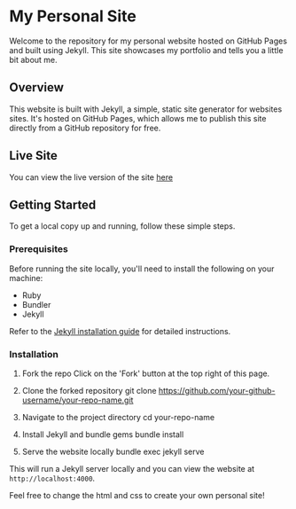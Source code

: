 # My Personal Site

Welcome to the repository for my personal website hosted on GitHub Pages and built using Jekyll. This site showcases my portfolio and tells you a little bit about me.

## Overview

This website is built with Jekyll, a simple, static site generator for websites sites. It's hosted on GitHub Pages, which allows me to publish this site directly from a GitHub repository for free.

## Live Site

You can view the live version of the site [here](https://hayneian000.github.io)

## Getting Started

To get a local copy up and running, follow these simple steps.

### Prerequisites

Before running the site locally, you'll need to install the following on your machine:

- Ruby
- Bundler
- Jekyll

Refer to the [Jekyll installation guide](https://jekyllrb.com/docs/installation/) for detailed instructions.

### Installation

1. Fork the repo
Click on the 'Fork' button at the top right of this page.

2. Clone the forked repository
git clone https://github.com/your-github-username/your-repo-name.git

3. Navigate to the project directory
cd your-repo-name

4. Install Jekyll and bundle gems
bundle install

5. Serve the website locally
bundle exec jekyll serve

This will run a Jekyll server locally and you can view the website at `http://localhost:4000`.

Feel free to change the html and css to create your own personal site!
